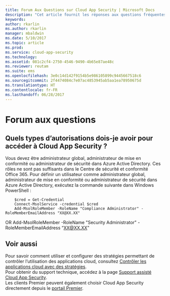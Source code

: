 ```yaml
---
title: Forum Aux Questions sur Cloud App Security | Microsoft Docs
description: "Cet article fournit les réponses aux questions fréquentes sur Cloud App Security."
keywords: 
author: rkarlin
ms.author: rkarlin
manager: mbaldwin
ms.date: 5/10/2017
ms.topic: article
ms.prod: 
ms.service: cloud-app-security
ms.technology: 
ms.assetid: 081c2cf4-2750-4546-9490-4b65e87ae48c
ms.reviewer: reutam
ms.suite: ems
ms.openlocfilehash: 3e0c14d142f9154b5e986105899c9445667518c6
ms.sourcegitcommit: 2f4474084c7e07ac4853945ab5aa1ea78950675d
ms.translationtype: HT
ms.contentlocale: fr-FR
ms.lasthandoff: 06/28/2017
---
```

# <a name="frequently-asked-questions"></a>Forum aux questions

## <a name="what-kind-of-permissions-do-i-need-to-have-in-order-to-access-cloud-app-security"></a>Quels types d’autorisations dois-je avoir pour accéder à Cloud App Security ?

Vous devez être administrateur global, administrateur de mise en conformité ou administrateur de sécurité dans Azure Active Directory. Ces rôles ne sont pas suffisants dans le Centre de sécurité et conformité Office 365.
Pour définir un utilisateur comme administrateur global, administrateur de mise en conformité ou administrateur de sécurité dans Azure Active Directory, exécutez la commande suivante dans Windows PowerShell :

        $cred = Get-Credential
        Connect-MsolService -credential $cred
        Add-MsolRoleMember -RoleName "Compliance Administrator" -RoleMemberEmailAddress "XX@XX.XX"
 OR Add-MsolRoleMember -RoleName "Security Administrator" -RoleMemberEmailAddress “XX@XX.XX”

## <a name="see-also"></a>Voir aussi  
Pour savoir comment utiliser et configurer des stratégies permettant de contrôler l’utilisation des applications cloud, consultez [Contrôler les applications cloud avec des stratégies](control-cloud-apps-with-policies.md).   
Pour obtenir du support technique, accédez à la page [Support assisté Cloud App Security](http://support.microsoft.com/oas/default.aspx?prid=16031).   
Les clients Premier peuvent également choisir Cloud App Security directement depuis le [portail Premier](https://premier.microsoft.com/).  
